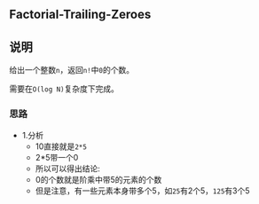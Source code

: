 ## Factorial-Trailing-Zeroes

## 说明
给出一个整数`n`，返回`n!`中`0`的个数。

需要在`O(log N)`复杂度下完成。

### 思路

* 1.分析
	* 10直接就是`2*5`
	* 2*5带一个0
	* 所以可以得出结论:
	* 0的个数就是阶乘中带5的元素的个数
	* 但是注意，有一些元素本身带多个5，如`25`有2个5，`125`有3个5